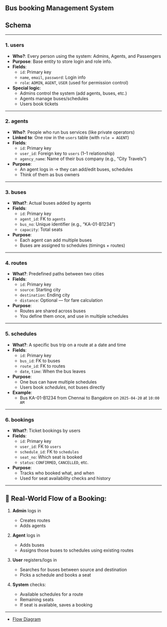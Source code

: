 ## Bus booking Management System

## Schema
---

### 1. **users**
- **Who?**: Every person using the system: Admins, Agents, and Passengers
- **Purpose**: Base entity to store login and role info.
- **Fields**:
  - `id`: Primary key
  - `name`, `email`, `password`: Login info
  - `role`: `ADMIN`, `AGENT`, `USER` (used for permission control)
- **Special logic**:
  - Admins control the system (add agents, buses, etc.)
  - Agents manage buses/schedules
  - Users book tickets

---

### 2. **agents**
- **Who?**: People who run bus services (like private operators)
- **Linked to**: One row in the `users` table (with `role = AGENT`)
- **Fields**:
  - `id`: Primary key
  - `user_id`: Foreign key to `users` (1–1 relationship)
  - `agency_name`: Name of their bus company (e.g., “City Travels”)
- **Purpose**:
  - An agent logs in → they can add/edit buses, schedules
  - Think of them as bus owners

---

### 3. **buses**
- **What?**: Actual buses added by agents
- **Fields**:
  - `id`: Primary key
  - `agent_id`: FK to `agents`
  - `bus_no`: Unique identifier (e.g., “KA-01-B1234”)
  - `capacity`: Total seats
- **Purpose**:
  - Each agent can add multiple buses
  - Buses are assigned to schedules (timings + routes)

---

### 4. **routes**
- **What?**: Predefined paths between two cities
- **Fields**:
  - `id`: Primary key
  - `source`: Starting city
  - `destination`: Ending city
  - `distance`: Optional — for fare calculation
- **Purpose**:
  - Routes are shared across buses
  - You define them once, and use in multiple schedules

---

### 5. **schedules**
- **What?**: A specific bus trip on a route at a date and time
- **Fields**:
  - `id`: Primary key
  - `bus_id`: FK to buses
  - `route_id`: FK to routes
  - `date`, `time`: When the bus leaves
- **Purpose**:
  - One bus can have multiple schedules
  - Users book *schedules*, not buses directly
- **Example**:
  - Bus KA-01-B1234 from Chennai to Bangalore on `2025-04-20` at `10:00 AM`

---

### 6. **bookings**
- **What?**: Ticket bookings by users
- **Fields**:
  - `id`: Primary key
  - `user_id`: FK to `users`
  - `schedule_id`: FK to `schedules`
  - `seat_no`: Which seat is booked
  - `status`: `CONFIRMED`, `CANCELLED`, etc.
- **Purpose**:
  - Tracks who booked what, and when
  - Used for seat availability checks and history

---

## 🔁 Real-World Flow of a Booking:

1. **Admin** logs in
   - Creates routes
   - Adds agents

2. **Agent** logs in
   - Adds buses
   - Assigns those buses to schedules using existing routes

3. **User** registers/logs in
   - Searches for buses between source and destination
   - Picks a schedule and books a seat

4. **System** checks:
   - Available schedules for a route
   - Remaining seats
   - If seat is available, saves a booking

---

- [Flow Diagram](./img/2025-04-24T20:16:04,274984330+05:30.png)
